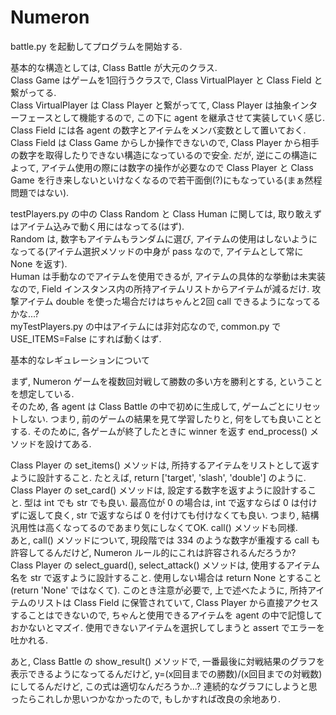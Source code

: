 # Numeron

battle.py を起動してプログラムを開始する.  
  
基本的な構造としては, Class Battle が大元のクラス.  
Class Game はゲームを1回行うクラスで, Class VirtualPlayer と Class Field と繋がってる.  
Class VirtualPlayer は Class Player と繋がってて,  Class Player は抽象インターフェースとして機能するので, この下に agent を継承させて実装していく感じ.  
Class Field には各 agent の数字とアイテムをメンバ変数として置いておく. Class Field は Class Game からしか操作できないので, Class Player から相手の数字を取得したりできない構造になっているので安全. だが, 逆にこの構造によって, アイテム使用の際には数字の操作が必要なので Class Player と Class Game を行き来しないといけなくなるので若干面倒(?)にもなっている(まぁ然程問題ではない).  
  
testPlayers.py の中の Class Random と Class Human に関しては, 取り敢えずはアイテム込みで動く用にはなってる(はず).  
Random は, 数字もアイテムもランダムに選び, アイテムの使用はしないようになってる(アイテム選択メソッドの中身が pass なので, アイテムとして常に None を返す).  
Human は手動なのでアイテムを使用できるが, アイテムの具体的な挙動は未実装なので, Field インスタンス内の所持アイテムリストからアイテムが減るだけ. 攻撃アイテム double を使った場合だけはちゃんと2回 call できるようになってるかな...?  
myTestPlayers.py の中はアイテムには非対応なので, common.py で USE_ITEMS=False にすれば動くはず.
  
基本的なレギュレーションについて  
  
まず, Numeron ゲームを複数回対戦して勝数の多い方を勝利とする, ということを想定している.  
そのため, 各 agent は Class Battle の中で初めに生成して, ゲームごとにリセットしない. つまり, 前のゲームの結果を見て学習したりと, 何をしても良いこととする. そのために, 各ゲームが終了したときに winner を返す end_process() メソッドを設けてある.  
  
Class Player の set_items() メソッドは, 所持するアイテムをリストとして返すように設計すること. たとえば, return \['target', 'slash', 'double'\] のように.  
Class Player の set_card() メソッドは, 設定する数字を返すように設計すること. 型は int でも str でも良い. 最高位が 0 の場合は, int で返すならば 0 は付けずに返して良く, str で返すならば 0 を付けても付けなくても良い. つまり, 結構汎用性は高くなってるのであまり気にしなくてOK. call() メソッドも同様.  
あと, call() メソッドについて, 現段階では 334 のような数字が重複する call も許容してるんだけど, Numeron ルール的にこれは許容されるんだろうか?  
Class Player の select_guard(), select_attack() メソッドは, 使用するアイテム名を str で返すように設計すること. 使用しない場合は return None とすること(return 'None' ではなくて). このとき注意が必要で, 上で述べたように, 所持アイテムのリストは Class Field に保管されていて, Class Player から直接アクセスすることはできないので, ちゃんと使用できるアイテムを agent の中で記憶しておかないとマズイ. 使用できないアイテムを選択してしまうと assert でエラーを吐かれる. 
  
あと, Class Battle の show_result() メソッドで, 一番最後に対戦結果のグラフを表示できるようになってるんだけど, y=(x回目までの勝数)/(x回目までの対戦数) にしてるんだけど, この式は適切なんだろうか...? 連続的なグラフにしようと思ったらこれしか思いつかなかったので, もしかすれば改良の余地あり.
